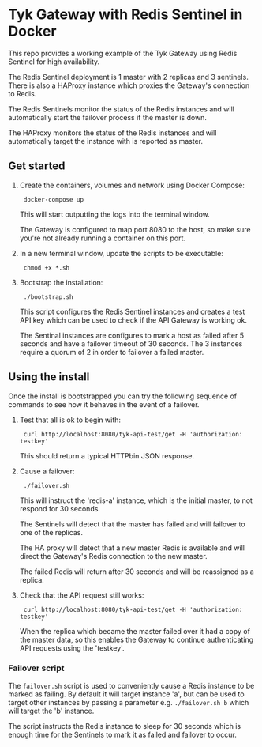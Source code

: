 # Tyk Gateway with Redis Sentinel in Docker

This repo provides a working example of the Tyk Gateway using Redis Sentinel for high availability.

The Redis Sentinel deployment is 1 master with 2 replicas and 3 sentinels. There is also a HAProxy instance which proxies the Gateway's connection to Redis.

The Redis Sentinels monitor the status of the Redis instances and will automatically start the failover process if the master is down.

The HAProxy monitors the status of the Redis instances and will automatically target the instance with is reported as master.

## Get started

1. Create the containers, volumes and network using Docker Compose:

        docker-compose up
   
   This will start outputting the logs into the terminal window.
   
   The Gateway is configured to map port 8080 to the host, so make sure you're not already running a container on this port.

2. In a new terminal window, update the scripts to be executable:

        chmod +x *.sh
        
3. Bootstrap the installation:

        ./bootstrap.sh
   
   This script configures the Redis Sentinel instances and creates a test API key which can be used to check if the API Gateway is working ok.
   
   The Sentinal instances are configures to mark a host as failed after 5 seconds and have a failover timeout of 30 seconds. The 3 instances require a quorum of 2 in order to failover a failed master.

## Using the install

Once the install is bootstrapped you can try the following sequence of commands to see how it behaves in the event of a failover.

1. Test that all is ok to begin with:

        curl http://localhost:8080/tyk-api-test/get -H 'authorization: testkey'

    This should return a typical HTTPbin JSON response.

2. Cause a failover:

        ./failover.sh

    This will instruct the 'redis-a' instance, which is the initial master, to not respond for 30 seconds.

    The Sentinels will detect that the master has failed and will failover to one of the replicas.

    The HA proxy will detect that a new master Redis is available and will direct the Gateway's Redis connection to the new master.

    The failed Redis will return after 30 seconds and will be reassigned as a replica.

3. Check that the API request still works:

        curl http://localhost:8080/tyk-api-test/get -H 'authorization: testkey'

    When the replica which became the master failed over it had a copy of the master data, so this enables the Gateway to continue authenticating API requests using the 'testkey'.
    
### Failover script

The `failover.sh` script is used to conveniently cause a Redis instance to be marked as failing. By default it will target instance 'a', but can be used to target other instances by passing a parameter e.g. `./failover.sh b` which will target the 'b' instance.

The script instructs the Redis instance to sleep for 30 seconds which is enough time for the Sentinels to mark it as failed and failover to occur.
